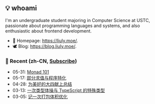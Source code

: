 ## 💡 whoami

I'm an undergraduate student majoring in Computer Science at USTC, passionate about programming languages and systems, and also enthusiastic about frontend development.

- 🐶 Homepage: <https://liuly.moe/>.
- 🕊️ Blog: <https://blog.liuly.moe/>.

### 📝 Recent (zh-CN, [Subscribe](https://blog.liuly.moe/feed.xml))

<!-- feed start -->
- 05-31: [Monad 101](https://blog.liuly.moe/posts/monad-101)
- 05-17: [部分求值与程序特化](https://blog.liuly.moe/posts/specialization)
- 04-28: [为美好的大四献上总结](https://blog.liuly.moe/posts/senior-year)
- 03-13: [一次类型体操与 TypeScript 的特殊类型](https://blog.liuly.moe/posts/top-and-bottom-type)
- 03-05: [记一次打包体积优化](https://blog.liuly.moe/posts/tree-shaking)
<!-- feed end -->
